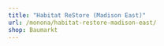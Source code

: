 ```yaml
---
title: "Habitat ReStore (Madison East)"
url: /monona/habitat-restore-madison-east/
shop: Baumarkt
---
```

